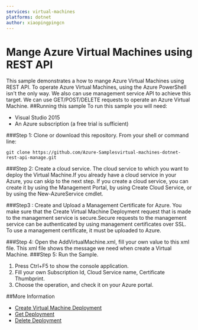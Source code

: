```yaml
---
services: virtual-machines
platforms: dotnet
author: xiaopingpingcn
---
```


# Mange Azure Virtual Machines using REST API

This sample demonstrates a how to mange Azure Virtual Machines using REST API.
 To operate Azure Virtual Machines, using the Azure PowerShell isn't the only way. We also can use management service API to achieve this target. We can use GET/POST/DELETE requests to operate an Azure Virtual Machine.
##Running this sample
To run this sample you will need:

- Visual Studio 2015
- An Azure subscription (a free trial is sufficient)

###Step 1:  Clone or download this repository.
From your shell or command line:

`git clone https://github.com/Azure-Samplesvirtual-machines-dotnet-rest-api-manage.git`

###Step 2: Create a cloud service.
The cloud service to which you want to deploy the Virtual Machine.If you already have a cloud service in your Azure, you can skip to the next step. If you create a cloud service, you can create it by using the Management Portal, by using Create Cloud Service, or by using the New-AzureService cmdlet. 

###Step3 : Create and Upload a Management Certificate for Azure.
You make sure that the Create Virtual Machine Deployment request that is made to the management service is secure.Secure requests to the management service can be authenticated by using management certificates over SSL. To use a management certificate, it must be uploaded to Azure.

###Step 4: Open the AddVirtualMachine.xml, fill your own value to this xml file.
This xml file shows the message we need when create a Virtual Machine.
###Step 5: Run the Sample.

1.	Press Ctrl+F5 to show the console application.
2.	Fill your own Subscription Id, Cloud Service name, Certificate Thumbprint.
3.	Choose the operation, and check it on your Azure portal.


##More Information
- [Create Virtual Machine Deployment](https://msdn.microsoft.com/library/azure/jj157194.aspx)
- [Get Deployment](https://msdn.microsoft.com/en-us/library/azure/ee460804.aspx)
- [Delete Deployment](https://msdn.microsoft.com/en-us/library/azure/ee460815.aspx)
